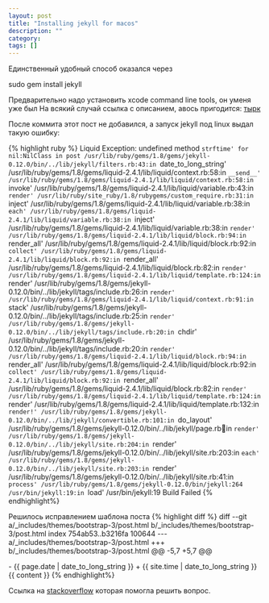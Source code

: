 ```yaml
---
layout: post
title: "Installing jekyll for macos"
description: ""
category: 
tags: []
---
```


Единственный удобный способ оказался через

sudo gem install jekyll

Предварительно надо установить xcode command line tools, он  уменя уже был
На всякий случай ссылка с описанием, авось пригодится: [тырк](http://internet-inspired.com/wrote/install-jekyll-in-osx-mavericks/)

После коммита этот пост не добавился, а запуск jekyll под linux выдал такую ошибку:

{% highlight ruby %}
Liquid Exception: undefined method `strftime' for nil:NilClass in post
/usr/lib/ruby/gems/1.8/gems/jekyll-0.12.0/bin/../lib/jekyll/filters.rb:43:in `date_to_long_string'
/usr/lib/ruby/gems/1.8/gems/liquid-2.4.1/lib/liquid/context.rb:58:in `__send__'
/usr/lib/ruby/gems/1.8/gems/liquid-2.4.1/lib/liquid/context.rb:58:in `invoke'
/usr/lib/ruby/gems/1.8/gems/liquid-2.4.1/lib/liquid/variable.rb:43:in `render'
/usr/lib/ruby/site_ruby/1.8/rubygems/custom_require.rb:31:in `inject'
/usr/lib/ruby/gems/1.8/gems/liquid-2.4.1/lib/liquid/variable.rb:38:in `each'
/usr/lib/ruby/gems/1.8/gems/liquid-2.4.1/lib/liquid/variable.rb:38:in `inject'
/usr/lib/ruby/gems/1.8/gems/liquid-2.4.1/lib/liquid/variable.rb:38:in `render'
/usr/lib/ruby/gems/1.8/gems/liquid-2.4.1/lib/liquid/block.rb:94:in `render_all'
/usr/lib/ruby/gems/1.8/gems/liquid-2.4.1/lib/liquid/block.rb:92:in `collect'
/usr/lib/ruby/gems/1.8/gems/liquid-2.4.1/lib/liquid/block.rb:92:in `render_all'
/usr/lib/ruby/gems/1.8/gems/liquid-2.4.1/lib/liquid/block.rb:82:in `render'
/usr/lib/ruby/gems/1.8/gems/liquid-2.4.1/lib/liquid/template.rb:124:in `render'
/usr/lib/ruby/gems/1.8/gems/jekyll-0.12.0/bin/../lib/jekyll/tags/include.rb:26:in `render'
/usr/lib/ruby/gems/1.8/gems/liquid-2.4.1/lib/liquid/context.rb:91:in `stack'
/usr/lib/ruby/gems/1.8/gems/jekyll-0.12.0/bin/../lib/jekyll/tags/include.rb:25:in `render'
/usr/lib/ruby/gems/1.8/gems/jekyll-0.12.0/bin/../lib/jekyll/tags/include.rb:20:in `chdir'
/usr/lib/ruby/gems/1.8/gems/jekyll-0.12.0/bin/../lib/jekyll/tags/include.rb:20:in `render'
/usr/lib/ruby/gems/1.8/gems/liquid-2.4.1/lib/liquid/block.rb:94:in `render_all'
/usr/lib/ruby/gems/1.8/gems/liquid-2.4.1/lib/liquid/block.rb:92:in `collect'
/usr/lib/ruby/gems/1.8/gems/liquid-2.4.1/lib/liquid/block.rb:92:in `render_all'
/usr/lib/ruby/gems/1.8/gems/liquid-2.4.1/lib/liquid/block.rb:82:in `render'
/usr/lib/ruby/gems/1.8/gems/liquid-2.4.1/lib/liquid/template.rb:124:in `render'
/usr/lib/ruby/gems/1.8/gems/liquid-2.4.1/lib/liquid/template.rb:132:in `render!'
/usr/lib/ruby/gems/1.8/gems/jekyll-0.12.0/bin/../lib/jekyll/convertible.rb:101:in `do_layout'
/usr/lib/ruby/gems/1.8/gems/jekyll-0.12.0/bin/../lib/jekyll/page.rb:100:in `render'
/usr/lib/ruby/gems/1.8/gems/jekyll-0.12.0/bin/../lib/jekyll/site.rb:204:in `render'
/usr/lib/ruby/gems/1.8/gems/jekyll-0.12.0/bin/../lib/jekyll/site.rb:203:in `each'
/usr/lib/ruby/gems/1.8/gems/jekyll-0.12.0/bin/../lib/jekyll/site.rb:203:in `render'
/usr/lib/ruby/gems/1.8/gems/jekyll-0.12.0/bin/../lib/jekyll/site.rb:41:in `process'
/usr/lib/ruby/gems/1.8/gems/jekyll-0.12.0/bin/jekyll:264
/usr/bin/jekyll:19:in `load'
/usr/bin/jekyll:19
Build Failed
{% endhighlight%}

Решилось исправлением шаблона поста
{% highlight diff %}
diff --git a/_includes/themes/bootstrap-3/post.html b/_includes/themes/bootstrap-3/post.html
index 754ab53..b3216fa 100644
--- a/_includes/themes/bootstrap-3/post.html
+++ b/_includes/themes/bootstrap-3/post.html
@@ -5,7 +5,7 @@
 <div class="row post-full">
   <div class="col-xs-12">
     <div class="date">
-      <span>{{ page.date | date_to_long_string }}</span>
+      <span>{{ site.time | date_to_long_string }}</span>
     </div>
     <div class="content">
       {{ content }}
{% endhighlight%}

Ссылка на [stackoverflow](http://stackoverflow.com/questions/14147167/trying-to-print-post-date-in-jekyll-fails-with-undefined-method-strftime)
которая помогла решить вопрос.

